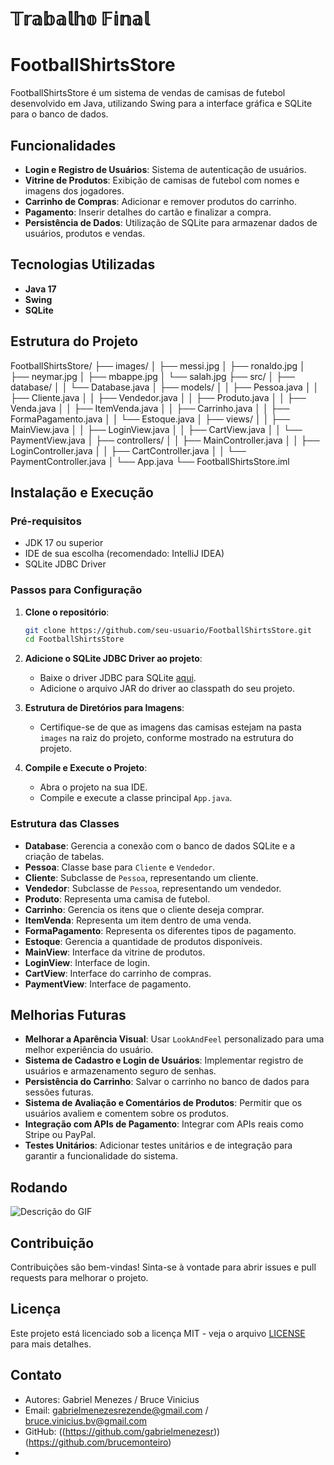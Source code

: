# 𝕋𝕣𝕒𝕓𝕒𝕝𝕙𝕠 𝔽𝕚𝕟𝕒𝕝


# FootballShirtsStore

FootballShirtsStore é um sistema de vendas de camisas de futebol desenvolvido em Java, utilizando Swing para a interface gráfica e SQLite para o banco de dados.

## Funcionalidades

- **Login e Registro de Usuários**: Sistema de autenticação de usuários.
- **Vitrine de Produtos**: Exibição de camisas de futebol com nomes e imagens dos jogadores.
- **Carrinho de Compras**: Adicionar e remover produtos do carrinho.
- **Pagamento**: Inserir detalhes do cartão e finalizar a compra.
- **Persistência de Dados**: Utilização de SQLite para armazenar dados de usuários, produtos e vendas.

## Tecnologias Utilizadas

- **Java 17**
- **Swing**
- **SQLite**

## Estrutura do Projeto

FootballShirtsStore/
├── images/
│ ├── messi.jpg
│ ├── ronaldo.jpg
│ ├── neymar.jpg
│ ├── mbappe.jpg
│ └── salah.jpg
├── src/
│ ├── database/
│ │ └── Database.java
│ ├── models/
│ │ ├── Pessoa.java
│ │ ├── Cliente.java
│ │ ├── Vendedor.java
│ │ ├── Produto.java
│ │ ├── Venda.java
│ │ ├── ItemVenda.java
│ │ ├── Carrinho.java
│ │ ├── FormaPagamento.java
│ │ └── Estoque.java
│ ├── views/
│ │ ├── MainView.java
│ │ ├── LoginView.java
│ │ ├── CartView.java
│ │ └── PaymentView.java
│ ├── controllers/
│ │ ├── MainController.java
│ │ ├── LoginController.java
│ │ ├── CartController.java
│ │ └── PaymentController.java
│ └── App.java
└── FootballShirtsStore.iml


## Instalação e Execução

### Pré-requisitos

- JDK 17 ou superior
- IDE de sua escolha (recomendado: IntelliJ IDEA)
- SQLite JDBC Driver

### Passos para Configuração

1. **Clone o repositório**:
    ```bash
    git clone https://github.com/seu-usuario/FootballShirtsStore.git
    cd FootballShirtsStore
    ```

2. **Adicione o SQLite JDBC Driver ao projeto**:
    - Baixe o driver JDBC para SQLite [aqui](https://github.com/xerial/sqlite-jdbc/releases).
    - Adicione o arquivo JAR do driver ao classpath do seu projeto.

3. **Estrutura de Diretórios para Imagens**:
    - Certifique-se de que as imagens das camisas estejam na pasta `images` na raiz do projeto, conforme mostrado na estrutura do projeto.

4. **Compile e Execute o Projeto**:
    - Abra o projeto na sua IDE.
    - Compile e execute a classe principal `App.java`.

### Estrutura das Classes

- **Database**: Gerencia a conexão com o banco de dados SQLite e a criação de tabelas.
- **Pessoa**: Classe base para `Cliente` e `Vendedor`.
- **Cliente**: Subclasse de `Pessoa`, representando um cliente.
- **Vendedor**: Subclasse de `Pessoa`, representando um vendedor.
- **Produto**: Representa uma camisa de futebol.
- **Carrinho**: Gerencia os itens que o cliente deseja comprar.
- **ItemVenda**: Representa um item dentro de uma venda.
- **FormaPagamento**: Representa os diferentes tipos de pagamento.
- **Estoque**: Gerencia a quantidade de produtos disponíveis.
- **MainView**: Interface da vitrine de produtos.
- **LoginView**: Interface de login.
- **CartView**: Interface do carrinho de compras.
- **PaymentView**: Interface de pagamento.

## Melhorias Futuras

- **Melhorar a Aparência Visual**: Usar `LookAndFeel` personalizado para uma melhor experiência do usuário.
- **Sistema de Cadastro e Login de Usuários**: Implementar registro de usuários e armazenamento seguro de senhas.
- **Persistência do Carrinho**: Salvar o carrinho no banco de dados para sessões futuras.
- **Sistema de Avaliação e Comentários de Produtos**: Permitir que os usuários avaliem e comentem sobre os produtos.
- **Integração com APIs de Pagamento**: Integrar com APIs reais como Stripe ou PayPal.
- **Testes Unitários**: Adicionar testes unitários e de integração para garantir a funcionalidade do sistema.

## Rodando 

![Descrição do GIF](file:///C:/Users/Gabriel/Pictures/gifprojeto.gif)



## Contribuição

Contribuições são bem-vindas! Sinta-se à vontade para abrir issues e pull requests para melhorar o projeto.

## Licença

Este projeto está licenciado sob a licença MIT - veja o arquivo [LICENSE](LICENSE) para mais detalhes.

## Contato

- Autores: Gabriel Menezes / Bruce Vinicius
- Email: gabrielmenezesrezende@gmail.com / bruce.vinicius.bv@gmail.com
- GitHub: ((https://github.com/gabrielmenezesr)) (https://github.com/brucemonteiro)
- 
